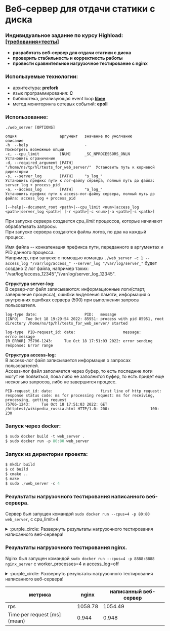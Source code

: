 # Веб-сервер для отдачи статики с диска
### Индивидуальное задание по курсу Highload: [[требования+тесты]](https://github.com/init/http-test-suite)
* **разработать веб-сервер для отдачи статики с диска**  
* **проверить стабильность и корректность работы**   
* **провести сравнительное нагрузочное тестирование с nginx**  

### Используемые технологии:
- архитектура: **prefork**
- язык программирования: **C**
- библиотека, реализующая event loop **[libev](https://github.com/enki/libev)**
- метод мониторинга сетевых событий: **epoll**

### Использование:
```
./web_server [OPTIONS]

опция                   аргумент   значение по умолчанию                   описание
-h  --help                         -                                       Посмотреть возможные опции   
-c, --cpu_limit         [NUM]      _SC_NPROCESSORS_ONLN                    Установить ограничение   
-d, --required_argument [PATH]     "/home/ns/tp/hl/tests_for_web_server/"  Установить путь к корневой директории  
-s, --server_log        [PATH]     "s_log_"                                Установить префикс пути к лог-файлу сервера, полный путь до файла: server_log + process_pid  
-a, --access_log        [PATH]     "a_log_"                                Установить префикс пути к access-лог-файлу сервера, полный путь до файла: access_log + process_pid   

[--help|--document_root <path>|--cpu_limit <num>|access_log <path>|server_log <path>] [-r <path>|-c <num>|-a <path>|-s <path>]
```
  
При запуске сервера создается *cpu_limit* процессов, которые начинают обрабатывать запросы.  
При запуске сервера создаются файлы логов, по два на каждый процесс.   
  
Имя файла -- конкатенация префикса пути, переданного в аргументах и PID данного процесса.  
Например, при запуске с помощью команды `./web_server -с 1 --access_log "/var/log/access_" --server_log "/var/log/server_"` будет создано 2 лог файла, например таких: "/var/log/access_12345","/var/log/server_log_12345".  
   
**Структура server-log:**  
В сервер-лог файл записываются: информационные логи(старт, завершение процесса), ошибки выделения памяти, информация о внутренних ошибках сервера (500) при выполнении запроса пользователя.  

```
log-type date:                     PID:   message
[INFO]   Tue Oct 18 19:29:54 2022: 85951: process with pid 85951, root directory /home/ns/tp/hl/tests_for_web_server/ started

log-type  PID-request_id: date:                     message:                errno message  
[R_ERROR] 75706-1243:     Tue Oct 18 17:51:03 2022: error sending response: Error range 
```
   
**Структура access-log:**  
В access-лог файл записывается информация о запросах пользователей.    
Access-лог файл заполняется через буфер, то есть последние логи могут не появиться, пока либо не заполнится буфер, то есть придет еще несколько запросов, либо не завершится процесс.  
```
PID-request_id: date:                     first line of http request:                   response status code: ms for processing request: ms for receiving, processing, getting request 
75706-1243:     Tue Oct 18 17:51:03 2022: GET /httptest/wikipedia_russia.html HTTP/1.0: 200:                  100:                       230
```

### Запуск через docker:
``` asm
$ sudo docker build -t web_server .
$ sudo docker run -p 80:80 web_server
```

### Запуск из директории проекта:
``` asm
$ mkdir build
$ cd build
$ cmake ..
$ make
$ sudo ./web_server -c 4
```

### Результаты нагрузочного тестирования написанного веб-сервера.
Сервер был запущен командой `sudo docker run --cpus=4 -p 80:80 web_server`, с cpu_limit=4  
<details>
  <summary>:purple_circle: Развернуть результаты нагрузочного тестирования написанного веб-сервера!</summary>   
     
``` asm
$ ab -n 100000 127.0.0.1:80/httptest/wikipedia_russia.html
This is ApacheBench, Version 2.3 <$Revision: 1879490 $>
Copyright 1996 Adam Twiss, Zeus Technology Ltd, http://www.zeustech.net/
Licensed to The Apache Software Foundation, http://www.apache.org/

Benchmarking 127.0.0.1 (be patient)
Completed 10000 requests
Completed 20000 requests
Completed 30000 requests
Completed 40000 requests
Completed 50000 requests
Completed 60000 requests
Completed 70000 requests
Completed 80000 requests
Completed 90000 requests
Completed 100000 requests
Finished 100000 requests


Server Software:        web
Server Hostname:        127.0.0.1
Server Port:            80

Document Path:          /httptest/wikipedia_russia.html
Document Length:        954824 bytes

Concurrency Level:      1
Time taken for tests:   94.832 seconds
Complete requests:      100000
Failed requests:        0
Total transferred:      95495600000 bytes
HTML transferred:       95482400000 bytes
Requests per second:    1054.49 [#/sec] (mean)
Time per request:       0.948 [ms] (mean)
Time per request:       0.948 [ms] (mean, across all concurrent requests)
Transfer rate:          983393.57 [Kbytes/sec] received

Connection Times (ms)
              min  mean[+/-sd] median   max
Connect:        0    0   0.0      0       1
Processing:     1    1   0.1      1       8
Waiting:        0    0   0.1      0       7
Total:          1    1   0.1      1       8

Percentage of the requests served within a certain time (ms)
  50%      1
  66%      1
  75%      1
  80%      1
  90%      1
  95%      1
  98%      1
  99%      1
 100%      8 (longest request)

```   
</details>

### Результаты нагрузочного тестирования nginx.
Nginx был запущен командой `sudo docker run --cpus=4 -p 8888:8888 nginx_server` с worker_processes=4 и access_log=off  

<details>
  <summary>:purple_circle: Развернуть результаты нагрузочного тестирования написанного веб-сервера!</summary> 
  
``` asm
$ ab -n 100000 127.0.0.1:8888/httptest/wikipedia_russia.html
This is ApacheBench, Version 2.3 <$Revision: 1879490 $>
Copyright 1996 Adam Twiss, Zeus Technology Ltd, http://www.zeustech.net/
Licensed to The Apache Software Foundation, http://www.apache.org/

Benchmarking 127.0.0.1 (be patient)
Completed 10000 requests
Completed 20000 requests
Completed 30000 requests
Completed 40000 requests
Completed 50000 requests
Completed 60000 requests
Completed 70000 requests
Completed 80000 requests
Completed 90000 requests
Completed 100000 requests
Finished 100000 requests


Server Software:        nginx/1.23.1
Server Hostname:        127.0.0.1
Server Port:            8888

Document Path:          /httptest/wikipedia_russia.html
Document Length:        954824 bytes

Concurrency Level:      1
Time taken for tests:   94.448 seconds
Complete requests:      100000
Failed requests:        0
Total transferred:      95506200000 bytes
HTML transferred:       95482400000 bytes
Requests per second:    1058.78 [#/sec] (mean)
Time per request:       0.944 [ms] (mean)
Time per request:       0.944 [ms] (mean, across all concurrent requests)
Transfer rate:          987500.68 [Kbytes/sec] received

Connection Times (ms)
              min  mean[+/-sd] median   max
Connect:        0    0   0.0      0       1
Processing:     1    1   0.7      1     206
Waiting:        0    0   0.1      0      14
Total:          1    1   0.7      1     206

Percentage of the requests served within a certain time (ms)
  50%      1
  66%      1
  75%      1
  80%      1
  90%      1
  95%      1
  98%      1
  99%      1
 100%    206 (longest request)

```

</details>

| метрика                      | nginx   | написанный веб-сервер |
|------------------------------|---------|-----------------------|
| rps                          | 1058.78 | 1054.49               |
| Time per request [ms] (mean) | 0.944   | 0.948                 |
